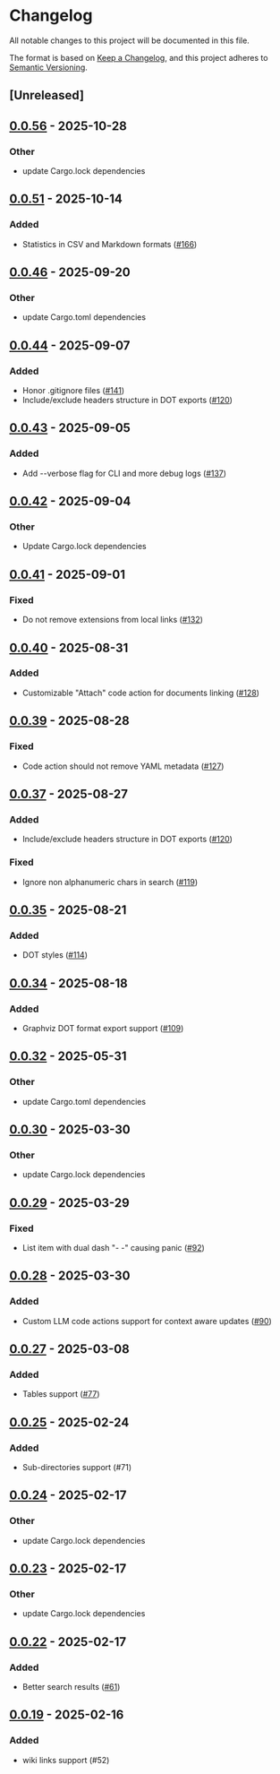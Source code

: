 # Changelog

All notable changes to this project will be documented in this file.

The format is based on [Keep a Changelog](https://keepachangelog.com/en/1.0.0/),
and this project adheres to [Semantic Versioning](https://semver.org/spec/v2.0.0.html).

## [Unreleased]

## [0.0.56](https://github.com/iwe-org/iwe/compare/iwe-v0.0.55...iwe-v0.0.56) - 2025-10-28

### Other

- update Cargo.lock dependencies

## [0.0.51](https://github.com/iwe-org/iwe/compare/iwe-v0.0.50...iwe-v0.0.51) - 2025-10-14

### Added

- Statistics in CSV and Markdown formats ([#166](https://github.com/iwe-org/iwe/pull/166))

## [0.0.46](https://github.com/iwe-org/iwe/compare/iwe-v0.0.45...iwe-v0.0.46) - 2025-09-20

### Other

- update Cargo.toml dependencies

## [0.0.44](https://github.com/iwe-org/iwe/compare/iwe-v0.0.43...iwe-v0.0.44) - 2025-09-07

### Added

- Honor .gitignore files ([#141](https://github.com/iwe-org/iwe/pull/141))
- Include/exclude headers structure in DOT exports ([#120](https://github.com/iwe-org/iwe/pull/120))

## [0.0.43](https://github.com/iwe-org/iwe/compare/iwe-v0.0.42...iwe-v0.0.43) - 2025-09-05

### Added

- Add --verbose flag for CLI and more debug logs ([#137](https://github.com/iwe-org/iwe/pull/137))

## [0.0.42](https://github.com/iwe-org/iwe/compare/iwe-v0.0.41...iwe-v0.0.42) - 2025-09-04

### Other

- Update Cargo.lock dependencies

## [0.0.41](https://github.com/iwe-org/iwe/compare/iwe-v0.0.40...iwe-v0.0.41) - 2025-09-01

### Fixed

- Do not remove extensions from local links ([#132](https://github.com/iwe-org/iwe/pull/132))

## [0.0.40](https://github.com/iwe-org/iwe/compare/iwe-v0.0.39...iwe-v0.0.39) - 2025-08-31

### Added

- Customizable "Attach" code action for documents linking ([#128](https://github.com/iwe-org/iwe/pull/128))

## [0.0.39](https://github.com/iwe-org/iwe/compare/iwe-v0.0.38...iwe-v0.0.39) - 2025-08-28

### Fixed

- Code action should not remove YAML metadata ([#127](https://github.com/iwe-org/iwe/pull/127))

## [0.0.37](https://github.com/iwe-org/iwe/compare/iwe-v0.0.36...iwe-v0.0.37) - 2025-08-27

### Added

- Include/exclude headers structure in DOT exports ([#120](https://github.com/iwe-org/iwe/pull/120))

### Fixed

- Ignore non alphanumeric chars in search ([#119](https://github.com/iwe-org/iwe/pull/119))

## [0.0.35](https://github.com/iwe-org/iwe/compare/iwe-v0.0.34...iwe-v0.0.35) - 2025-08-21

### Added

- DOT styles ([#114](https://github.com/iwe-org/iwe/pull/114))

## [0.0.34](https://github.com/iwe-org/iwe/compare/iwe-v0.0.33...iwe-v0.0.34) - 2025-08-18

### Added

- Graphviz DOT format export support ([#109](https://github.com/iwe-org/iwe/pull/109))

## [0.0.32](https://github.com/iwe-org/iwe/compare/iwe-v0.0.31...iwe-v0.0.32) - 2025-05-31

### Other

- update Cargo.toml dependencies

## [0.0.30](https://github.com/iwe-org/iwe/compare/iwe-v0.0.29...iwe-v0.0.30) - 2025-03-30

### Other

- update Cargo.lock dependencies

## [0.0.29](https://github.com/iwe-org/iwe/compare/iwe-v0.0.28...iwe-v0.0.29) - 2025-03-29

### Fixed

- List item with dual dash "- -" causing panic ([#92](https://github.com/iwe-org/iwe/pull/92))

## [0.0.28](https://github.com/iwe-org/iwe/compare/iwe-v0.0.27...iwe-v0.0.28) - 2025-03-30

### Added

- Custom LLM code actions support for context aware updates ([#90](https://github.com/iwe-org/iwe/pull/90))

## [0.0.27](https://github.com/iwe-org/iwe/compare/iwe-v0.0.26...iwe-v0.0.27) - 2025-03-08

### Added

- Tables support ([#77](https://github.com/iwe-org/iwe/pull/77))

## [0.0.25](https://github.com/iwe-org/iwe/compare/iwe-v0.0.24...iwe-v0.0.25) - 2025-02-24

### Added

- Sub-directories support (#71)

## [0.0.24](https://github.com/iwe-org/iwe/compare/iwe-v0.0.23...iwe-v0.0.24) - 2025-02-17

### Other

- update Cargo.lock dependencies

## [0.0.23](https://github.com/iwe-org/iwe/compare/iwe-v0.0.22...iwe-v0.0.23) - 2025-02-17

### Other

- update Cargo.lock dependencies

## [0.0.22](https://github.com/iwe-org/iwe/compare/iwe-v0.0.21...iwe-v0.0.22) - 2025-02-17

### Added

- Better search results ([#61](https://github.com/iwe-org/iwe/pull/61))

## [0.0.19](https://github.com/iwe-org/iwe/compare/iwe-v0.0.18...iwe-v0.0.19) - 2025-02-16

### Added

- wiki links support (#52)